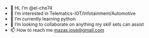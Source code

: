 - 👋 Hi, I’m @el-che74
- 👀 I’m interested in Telematics-IOT/Infotainment/Automotive
- 🌱 I’m currently learning python
- 💞️ I’m looking to collaborate on anything my skill sets can assist
- 📫 How to reach me mazas.jose@gmail.com

<!---
el-che74/el-che74 is a ✨ special ✨ repository because its `README.md` (this file) appears on your GitHub profile.
You can click the Preview link to take a look at your changes.
--->
